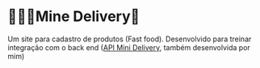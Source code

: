 # 👨🏿‍💻Mine Delivery🍔

Um <a href="https://mini-delivery.netlify.app/"></a> site para cadastro de produtos (Fast food). Desenvolvido para treinar integração com o back end (<a href="https://github.com/Dedimar-dev/Mini-Delivery">API Mini Delivery</a>, também desenvolvida por mim)
